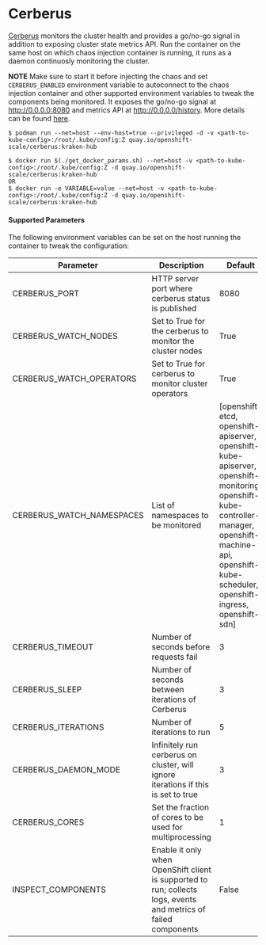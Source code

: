 # Cerberus

[Cerberus](https://github.com/cloud-bulldozer/cerberus) monitors the cluster health and provides a go/no-go signal in addition to exposing cluster state metrics API. Run the container on the same host on which chaos injection container is running, it runs as a daemon continuosly monitoring the cluster.

**NOTE** Make sure to start it before injecting the chaos and set `CERBERUS_ENABLED` environment variable to autoconnect to the chaos injection container and other supported environment variables to tweak the components being monitored. It exposes the go/no-go signal at http://0.0.0.0:8080 and metrics API at http://0.0.0.0/history. More details can be found [here](https://github.com/cloud-bulldozer/cerberus#how-does-cerberus-report-cluster-health).

```
$ podman run --net=host --env-host=true --privileged -d -v <path-to-kube-config>:/root/.kube/config:Z quay.io/openshift-scale/cerberus:kraken-hub
```

```
$ docker run $(./get_docker_params.sh) --net=host -v <path-to-kube-config>:/root/.kube/config:Z -d quay.io/openshift-scale/cerberus:kraken-hub
OR 
$ docker run -e VARIABLE=value --net=host -v <path-to-kube-config>:/root/.kube/config:Z -d quay.io/openshift-scale/cerberus:kraken-hub
```

#### Supported Parameters

The following environment variables can be set on the host running the container to tweak the configuration:

Parameter               | Description                                                           | Default
----------------------- | -----------------------------------------------------------------     | ------------------------------------ |
CERBERUS_PORT           | HTTP server port where cerberus status is published                   | 8080                                 |
CERBERUS_WATCH_NODES    | Set to True for the cerberus to monitor the cluster nodes             | True                                 |
CERBERUS_WATCH_OPERATORS | Set to True for cerberus to monitor cluster operators                | True                                 |
CERBERUS_WATCH_NAMESPACES |  List of namespaces to be monitored                                 | [openshift-etcd, openshift-apiserver, openshift-kube-apiserver, openshift-monitoring, openshift-kube-controller-manager, openshift-machine-api, openshift-kube-scheduler, openshift-ingress, openshift-sdn] |
CERBERUS_TIMEOUT        | Number of seconds before requests fail                                | 3                                    |
CERBERUS_SLEEP          | Number of seconds between iterations of Cerberus                      | 3                                    |
CERBERUS_ITERATIONS     | Number of iterations to run                                           | 5                                    |
CERBERUS_DAEMON_MODE    | Infinitely run cerberus on cluster, will ignore iterations if this is set to true               | 3                                    |
CERBERUS_CORES          | Set the fraction of cores to be used for multiprocessing              | 1                                    |
INSPECT_COMPONENTS      | Enable it only when OpenShift client is supported to run; collects logs, events and metrics of failed components | False  | 
